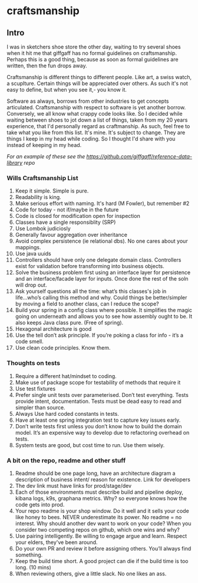 # craftsmanship

## Intro
I was in sketchers shoe store the other day, waiting to try several shoes when it hit me that giffgaff has no formal guidelines on craftsmanship. Perhaps this is a good thing, because as soon as formal guidelines are written, then the fun drops away. 

Craftsmanship is different things to different people. Like art, a swiss watch, a scuplture. Certain things will be appreciated over others. As such it's not easy to define, but when you see it,- you know it.

Software as always, borrows from other industries to get concepts articulated. Craftsmanship with respect to software is yet another borrow. Conversely, we all know what crappy code looks like. So I decided while waiting between shoes to jot down a list of things, taken from my 20 years experience, that I'd personally regard as craftmanship. As such, feel free to take what you like from this list. It's mine. It's subject to change. They are things I keep in my head while coding. So I thought I'd share with you instead of keeping in my head.

_For an example of these see the https://github.com/giffgaff/reference-data-library repo_

### Wills Craftsmanship List


1. Keep it simple. Simple is pure.
2. Readability is king.
3. Make serious effort with naming. It's hard (M Fowler), but remember #2 
4. Code for today - not if/maybe in the future
5. Code is closed for modification open for inspection
6. Classes have a single responsiblity (SRP)
7. Use Lombok judiciosly
8. Generally favour aggregation over inheritance
9. Avoid complex persistence (ie relational dbs). No one cares about your mappings.
10. Use java uuids
11. Controllers should have only one delegate domain class. Controllers exist for validation before transforming into business objects.
12. Solve the business problem first using an interface layer for persistence and an interface/facade layer for inputs. Once done the rest of the soln will drop out.
13. Ask yourself questions all the time: what’s this classes's job in life...who’s calling this method and why. Could things be better/simpler by moving a field to another class, can I reduce the scope?
14. Build your spring in a config class where possible. It simplifies the magic going on underneath and allows you to see how assembly ought to be. It also keeps Java class pure. (Free of spring).
15. Hexagonal architecture is good
16. Use the tell don’t ask principle. If you’re poking a class for info  - it’s a code smell.
17. Use clean code principles. Know them.


### Thoughts on tests

1. Require a different hat/mindset to coding.
2. Make use of package scope for testability of methods that require it
3. Use test fixtures
4. Prefer single unit tests over parameterised. Don’t test everything. Tests provide intent, documentation. Tests must be dead easy to read and simpler than source.
5. Always Use hard coded constants in tests.
6. Have at least one spring integration test to capture key issues early.
7. Don’t write tests first unless you don’t know how to build the domain model. It’s an expensive way to develop due to refactoring overhead on tests.
8. System tests are good, but cost time to run. Use them wisely. 

### A bit on the repo, readme and other stuff

1. Readme should be one page long, have an architecture diagram a description of business intent/ reason for existence. Link for developers
1. The dev link must have links for prod/stage/dev
1. Each of those environments must describe build and pipeline deploy, kibana logs, k9s, graphana metrics. Why? so everyone knows how the code gets into prod.
1. Your repo readme is your shop window. Do it well and it sells your code like honey to bees. NEVER underestimate its power. No readme = no interest. Why should another dev want to work on your code? When you consider two competing repos on github, which one wins and why?
1. Use pairing intelligently. Be willing to engage argue and learn. Respect your elders, they've been around.
1. Do your own PR and review it before assigning others. You’ll always find something.
2. Keep the build time short. A good project can die if the build time is too long. (10 mins)
3. When reviewing others, give a little slack. No one likes an ass.


